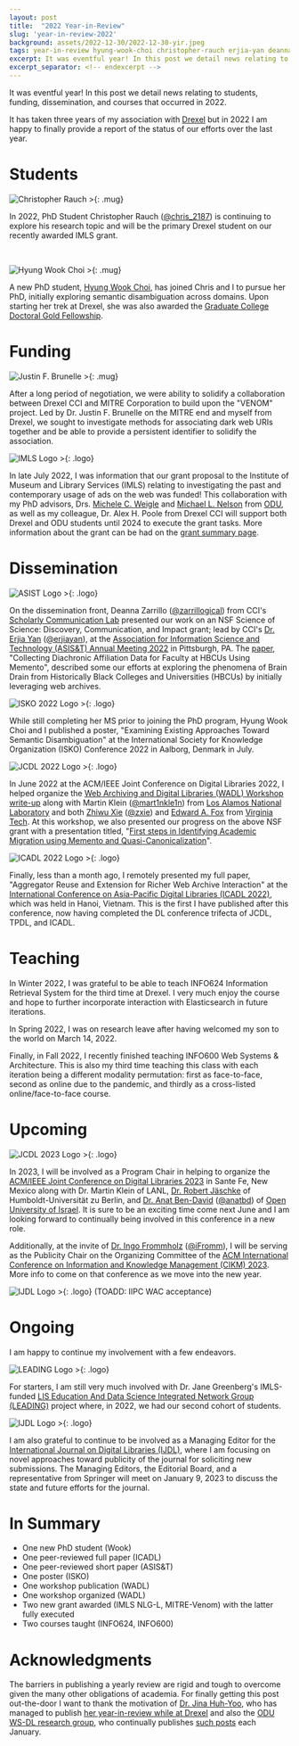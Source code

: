 ```yaml
---
layout: post
title:  "2022 Year-in-Review"
slug: 'year-in-review-2022'
background: assets/2022-12-30/2022-12-30-yir.jpeg
tags: year-in-review hyung-wook-choi christopher-rauch erjia-yan deanna-zarrillo imls nsf
excerpt: It was eventful year! In this post we detail news relating to students, funding, dissemination, and courses that occurred in 2022.
excerpt_separator: <!-- endexcerpt -->
---
```


It was eventful year! In this post we detail news relating to students, funding, dissemination, and courses that occurred in 2022.
<!-- endexcerpt -->
It has taken three years of my association with [Drexel](https://drexel.edu/) but in 2022 I am happy to finally provide a report of the status of our efforts over the last year.

# Students

![Christopher Rauch >](/assets/2022-12-30/christopher-rauch.jpeg){: .mug}

In 2022, PhD Student Christopher Rauch ([@chris_2187](https://twitter.com/chris_2187)) is continuing to explore his research topic and will be the primary Drexel student on our recently awarded IMLS grant.

<br style="clear: both;">

![Hyung Wook Choi >](/assets/2022-12-30/hyung-wook-choi.jpeg){: .mug}

A new PhD student, [Hyung Wook Choi](https://choihywook.github.io/), has joined Chris and I to pursue her PhD, initially exploring semantic disambiguation across domains. Upon starting her trek at Drexel, she was also awarded the [Graduate College Doctoral Gold Fellowship](https://drexel.edu/graduatecollege/research-funding/fellowships/graduatecollege-fellowships/2022-fellows/).

# Funding

![Justin F. Brunelle >](/assets/2022-12-30/justin-f-brunelle.jpeg){: .mug}

After a long period of negotiation, we were ability to solidify a collaboration between Drexel CCI and MITRE Corporation to build upon the "VENOM" project. Led by Dr. Justin F. Brunelle on the MITRE end and myself from Drexel, we sought to investigate methods for associating dark web URIs together and be able to provide a persistent identifier to solidify the association. 

![IMLS Logo >](/assets/2022-08-17-imls.jpeg){: .logo}

In late July 2022, I was information that our grant proposal to the Institute of Museum and Library Services (IMLS) relating to investigating the past and contemporary usage of ads on the web was funded! This collaboration with my PhD advisors, Drs. [Michele C. Weigle](https://weiglemc.github.io/) and [Michael L. Nelson](https://www.cs.odu.edu/~mln/) from [ODU](https://www.odu.edu/), as well as my colleague, Dr. Alex H. Poole from Drexel CCI will support both Drexel and ODU students until 2024 to execute the grant tasks. More information about the grant can be had on the [grant summary page](https://www.imls.gov/grants/awarded/lg-252362-ols-22).


# Dissemination

![ASIST Logo >](/assets/2022-12-30/asist.jpeg){: .logo}

On the dissemination front, Deanna Zarrillo ([@zarrillogical](https://twitter.com/zarrillogical)) from CCI's [Scholarly Communication Lab](https://www.cs.drexel.edu/~ey86/lab.html) presented our work on an NSF Science of Science: Discovery, Communication, and Impact grant; lead by CCI's [Dr. Erjia Yan](https://www.cs.drexel.edu/~ey86/) ([@erjiayan](erjiayan)), at the [Association for Information Science and Technology (ASIS&T) Annual Meeting 2022](https://www.asist.org/am22/) in Pittsburgh, PA. The [paper](https://asistdl.onlinelibrary.wiley.com/doi/abs/10.1002/pra2.664), "Collecting Diachronic Affiliation Data for Faculty at HBCUs Using Memento", described some our efforts at exploring the phenomena of Brain Drain from Historically Black Colleges and Universities (HBCUs) by initially leveraging web archives. 

![ISKO 2022 Logo >](/assets/2022-12-30/isko-2022.jpeg){: .logo}

While still completing her MS prior to joining the PhD program, Hyung Wook Choi and I published a poster, "Examining Existing Approaches Toward Semantic Disambiguation" at the International Society for Knowledge Organization (ISKO) Conference 2022 in Aalborg, Denmark in July.

![JCDL 2022 Logo >](/assets/2022-12-30/jcdl-2022.jpeg){: .logo}

In June 2022 at the ACM/IEEE Joint Conference on Digital Libraries 2022, I helped organize the [Web Archiving and Digital Libraries (WADL) Workshop](https://fox.cs.vt.edu/wadl2022.html) [write-up](https://matkelly.com/papers/2022_wadl.pdf) along with Martin Klein ([@mart1nkle1n](https://twitter.com/mart1nkle1n)) from [Los Alamos National Laboratory](https://www.lanl.gov/) and both [Zhiwu Xie](https://www.zhiwuxie.com/) ([@zxie](https://twitter.com/zxie)) and [Edward A. Fox](https://fox.cs.vt.edu/) from [Virginia Tech](https://www.vt.edu/). At this workshop, we also presented our progress on the above NSF grant with a presentation titled, "[First steps in Identifying Academic Migration using Memento and Quasi-Canonicalization](https://matkelly.com/papers/2022_wadl_hbcus.pdf)".

![ICADL 2022 Logo >](/assets/2022-12-30/icadl-2022.png){: .logo}

Finally, less than a month ago, I remotely presented my full paper, "Aggregator Reuse and Extension for Richer Web Archive Interaction" at the [International Conference on Asia-Pacific Digital Libraries (ICADL 2022)](https://icadl.net/icadl2022/), which was held in Hanoi, Vietnam. This is the first I have published after this conference, now having completed the DL conference trifecta of JCDL, TPDL, and ICADL. 

# Teaching

In Winter 2022, I was grateful to be able to teach INFO624 Information Retrieval System for the third time at Drexel. I very much enjoy the course and hope to further incorporate interaction with Elasticsearch in future iterations.

In Spring 2022, I was on research leave after having welcomed my son to the world on March 14, 2022.

Finally, in Fall 2022, I recently finished teaching INFO600 Web Systems & Architecture. This is also my third time teaching this class with each iteration being a different modality permutation: first as face-to-face, second as online due to the pandemic, and thirdly as a cross-listed online/face-to-face course.

# Upcoming

![JCDL 2023 Logo >](/assets/2022-12-30/jcdl-2023.png){: .logo}

In 2023, I will be involved as a Program Chair in helping to organize the [ACM/IEEE Joint Conference on Digital Libraries 2023](https://2023.jcdl.org/) in Sante Fe, New Mexico along with Dr. Martin Klein of LANL, [Dr. Robert J&auml;schke](https://www.ibi.hu-berlin.de/de/institut/personen/jaeschke) of Humboldt-Universität zu Berlin, and [Dr. Anat Ben-David](https://www.anatbendavid.info/) ([@anatbd](https://twitter.com/anatbd)) of [Open University of Israel](https://www.openu.ac.il/en/pages/default.aspx). It is sure to be an exciting time come next June and I am looking forward to continually being involved in this conference in a new role.

Additionally, at the invite of [Dr. Ingo Frommholz](http://www.frommholz.org/) ([@iFromm](https://twitter.com/iFromm)), I will be serving as the Publicity Chair on the Organizing Committee of the [ACM International Conference on Information and Knowledge Management (CIKM) 2023](https://cikm2023.github.io/). More info to come on that conference as we move into the new year. <!--(TOADD: CIKM 2023 logo)-->


![IJDL Logo >](/assets/2022-12-30/iipcwac-2023.png){: .logo}
(TOADD: IIPC WAC acceptance)

# Ongoing

I am happy to continue my involvement with a few endeavors.

![LEADING Logo >](/assets/2022-12-30/leading.png){: .logo}

For starters, I am still very much involved with Dr. Jane Greenberg's IMLS-funded [LIS Education And Data Science Integrated Network Group (LEADING)](https://mrc.cci.drexel.edu/leading/) project where, in 2022, we had our second cohort of students.

![IJDL Logo >](/assets/2022-12-30/ijdl.png){: .logo}

I am also grateful to continue to be involved as a Managing Editor for the [International Journal on Digital Libraries (IJDL)](https://www.springer.com/journal/799), where I am focusing on novel approaches toward publicity of the journal for soliciting new submissions. The Managing Editors, the Editorial Board, and a representative from Springer will meet on January 9, 2023 to discuss the state and future efforts for the journal.

# In Summary

* One new PhD student (Wook)
* One peer-reviewed full paper (ICADL)
* One peer-reviewed short paper (ASIS&T)
* One poster (ISKO)
* One workshop publication (WADL)
* One workshop organized (WADL)
* Two new grant awarded (IMLS NLG-L, MITRE-Venom) with the latter fully executed
* Two courses taught (INFO624, INFO600)

# Acknowledgments

The barriers in publishing a yearly review are rigid and tough to overcome given the many other obligations of academia. For finally getting this post out-the-door I want to thank the motivation of [Dr. Jina Huh-Yoo](https://jinahuhyoo.com/), who has managed to publish [her year-in-review while at Drexel](https://jinahuhyoophd.medium.com/2021-year-in-review-health-and-happiness-design-lab-at-drexel-university-33971bb5da14) and also the [ODU WS-DL research group](https://ws-dl.cs.odu.edu), who continually publishes [such posts](https://ws-dl.blogspot.com/search/label/WS-DL%20Review) each January.